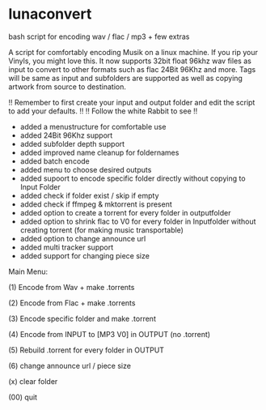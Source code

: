 # lunaconvert
bash script for encoding wav / flac / mp3 + few extras

A script for comfortably encoding Musik on a linux machine. If you rip your Vinyls, you might love this. It now supports 32bit float 96khz wav files as input to convert to other formats such as flac 24Bit 96Khz and more. Tags will be same as input and subfolders are supported as well as copying artwork from source to destination.

!! Remember to first create your input and output folder and edit the script to add your defaults. !!
!! Follow the white Rabbit to see !!

+    added a menustructure for comfortable use
+    added 24Bit 96Khz support
+    added subfolder depth support
+    added improved name cleanup for foldernames
+    added batch encode
+    added menu to choose desired outputs
+    added supoort to encode specific folder directly without copying to Input Folder
+    added check if folder exist / skip if empty
+    added check if ffmpeg & mktorrent is present
+    added option to create a torrent for every folder in outputfolder
+    added option to shrink flac to V0 for every folder in Inputfolder without creating torrent (for making music transportable)
+    added option to change announce url
+    added multi tracker support
+    added support for changing piece size

Main Menu:

(1)  Encode from Wav + make .torrents

(2)  Encode from Flac + make .torrents

(3)  Encode specific folder and make .torrent

(4)  Encode from INPUT to [MP3 V0] in OUTPUT (no .torrent)

(5)  Rebuild .torrent for every folder in OUTPUT

(6)  change announce url / piece size

(x) clear folder

(00) quit
